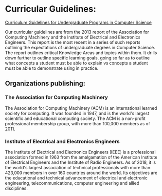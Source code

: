 # Curricular Guidelines:

[Curriculum Guidelines for Undergraduate Programs in Computer Science](https://www.acm.org/binaries/content/assets/education/cs2013_web_final.pdf)

Our curricular guidelines are from the 2013 report of the Association for Computing Machinery and the Institute of Electrical and Electronics Engineers. This report is the most recent in a series of such reports outlining the expectations of undergraduate degrees in Computer Science. The report outlines critical Knowledge Areas and topics within them. It drills down further to outline specific learning goals, going so far as to outline what concepts a student must be able to explain vs concepts a student must be able to demonstrate using in practice. 

## Organizations publishing:

### The Association for Computing Machinery

The Association for Computing Machinery (ACM) is an international learned society for computing. It was founded in 1947, and is the world's largest scientific and educational computing society. The ACM is a non-profit professional membership group, with more than 100,000 members as of 2011.

### Institute of Electrical and Electronics Engineers

The Institute of Electrical and Electronics Engineers (IEEE) is a professional association formed in 1963 from the amalgamation of the American Institute of Electrical Engineers and the Institute of Radio Engineers. As of 2018, it is the world's largest association of technical professionals with more than 423,000 members in over 160 countries around the world. Its objectives are the educational and technical advancement of electrical and electronic engineering, telecommunications, computer engineering and allied disciplines.
